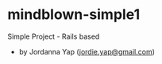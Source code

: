 mindblown-simple1
=================

Simple Project - Rails based

- by Jordanna Yap (jordie.yap@gmail.com)

